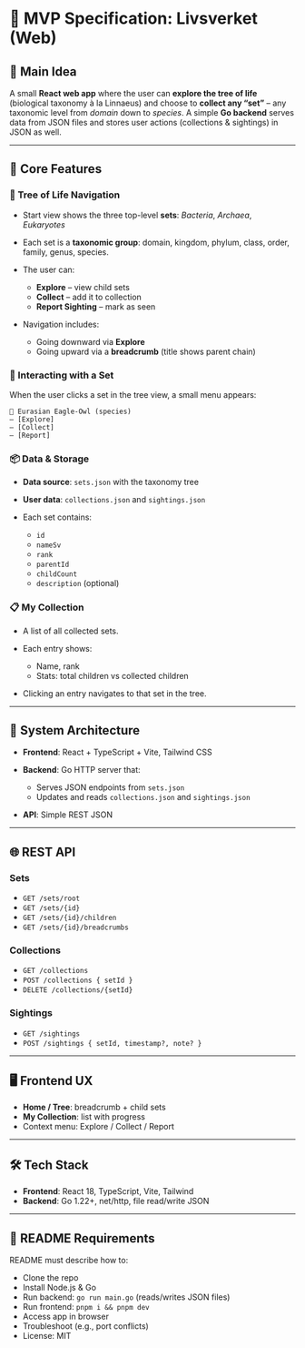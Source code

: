 # 📱 MVP Specification: Livsverket (Web)

## 🔑 Main Idea

A small **React web app** where the user can **explore the tree of life** (biological taxonomy à la Linnaeus) and choose to **collect any “set”** – any taxonomic level from *domain* down to *species*. A simple **Go backend** serves data from JSON files and stores user actions (collections & sightings) in JSON as well.

---

## 🧬 Core Features

### 🌳 Tree of Life Navigation

* Start view shows the three top-level **sets**: *Bacteria*, *Archaea*, *Eukaryotes*
* Each set is a **taxonomic group**: domain, kingdom, phylum, class, order, family, genus, species.
* The user can:

    * **Explore** – view child sets
    * **Collect** – add it to collection
    * **Report Sighting** – mark as seen
* Navigation includes:

    * Going downward via **Explore**
    * Going upward via a **breadcrumb** (title shows parent chain)

### 🎯 Interacting with a Set

When the user clicks a set in the tree view, a small menu appears:

```
🦉 Eurasian Eagle-Owl (species)
– [Explore]
– [Collect]
– [Report]
```

### 📦 Data & Storage

* **Data source**: `sets.json` with the taxonomy tree
* **User data**: `collections.json` and `sightings.json`
* Each set contains:

    * `id`
    * `nameSv`
    * `rank`
    * `parentId`
    * `childCount`
    * `description` (optional)

### 📋 My Collection

* A list of all collected sets.
* Each entry shows:

    * Name, rank
    * Stats: total children vs collected children
* Clicking an entry navigates to that set in the tree.

---

## 🧱 System Architecture

* **Frontend**: React + TypeScript + Vite, Tailwind CSS
* **Backend**: Go HTTP server that:

    * Serves JSON endpoints from `sets.json`
    * Updates and reads `collections.json` and `sightings.json`
* **API**: Simple REST JSON

---

## 🌐 REST API

### Sets

* `GET /sets/root`
* `GET /sets/{id}`
* `GET /sets/{id}/children`
* `GET /sets/{id}/breadcrumbs`

### Collections

* `GET /collections`
* `POST /collections { setId }`
* `DELETE /collections/{setId}`

### Sightings

* `GET /sightings`
* `POST /sightings { setId, timestamp?, note? }`

---

## 🖥️ Frontend UX

* **Home / Tree**: breadcrumb + child sets
* **My Collection**: list with progress
* Context menu: Explore / Collect / Report

---

## 🛠️ Tech Stack

* **Frontend**: React 18, TypeScript, Vite, Tailwind
* **Backend**: Go 1.22+, net/http, file read/write JSON

---

## 📄 README Requirements

README must describe how to:

* Clone the repo
* Install Node.js & Go
* Run backend: `go run main.go` (reads/writes JSON files)
* Run frontend: `pnpm i && pnpm dev`
* Access app in browser
* Troubleshoot (e.g., port conflicts)
* License: MIT
